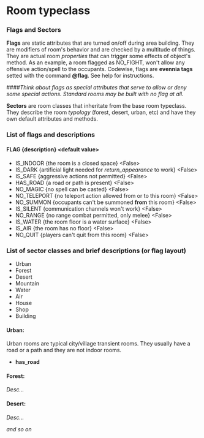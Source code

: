 # Room typeclass
### Flags and Sectors

**Flags** are static attributes that are turned on/off during area building. They are modifiers of room's behavior and are checked by a multitude of things. They are actual room *properties* that can trigger some effects of object's method. As an example, a room flagged as NO_FIGHT, won't allow any offensive action/spell to the occupants.
Codewise, flags are **evennia tags** setted with the command **@flag**. See help for instructions.

####*Think about flags as special attributes that serve to allow or deny some special actions. Standard rooms may be built with no flag at all.*

**Sectors** are room classes that inheritate from the base room typeclass. They describe the room *typology* (forest, desert, urban, etc) and have they own default attributes and methods.

### List of flags and descriptions
#### FLAG {description} <default value\>

+ IS_INDOOR {the room is a closed space} <False\>
+ IS_DARK {artificial light needed for *return_appearance* to work} <False\>
+ IS_SAFE {aggressive actions not permitted} <False\>
+ HAS_ROAD {a road or path is present} <False\>
+ NO_MAGIC {no spell can be casted} <False\>
+ NO_TELEPORT {no teleport action allowed from or to this room} <False\>
+ NO_SUMMON {occupants can't be summoned **from** this room} <False\>
+ IS_SILENT {communication channels won't work} <False\>
+ NO_RANGE {no range combat permitted, only melee} <False\>
+ IS_WATER {the room floor is a water surface} <False\>
+ IS_AIR {the room has no floor} <False\>
+ NO_QUIT {players can't quit from this room} <False\>

### List of sector classes and brief descriptions (or flag layout)

+ Urban
+ Forest
+ Desert
+ Mountain
+ Water
+ Air
+ House
+ Shop
+ Building

#### Urban:

Urban rooms are typical city/village transient rooms. They usually have a road or a path and they are not indoor rooms.
+ **has_road**

#### Forest:

*Desc...*

#### Desert:

*Desc...*

*and so on*